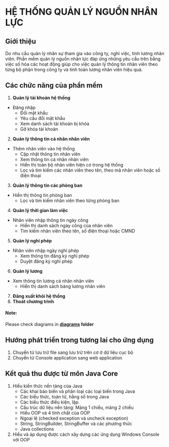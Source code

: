 # HỆ THỐNG QUẢN LÝ NGUỒN NHÂN LỰC

## Giới thiệu

Do nhu cầu quản lý nhân sự tham gia vào công ty, nghỉ việc, tính lương nhân viên. Phần mềm quản lý nguồn nhân lực đáp ứng những yêu cầu trên bằng việc số hóa các hoạt động giúp cho việc quản lý thông tin nhân viên theo từng bộ phận trong công ty và tính toán lương nhân viên hiệu quả.

## Các chức năng của phần mềm

1. **Quản lý tài khoản hệ thống**
- Đăng nhập
    - Đổi mật khẩu
    - Yêu cầu đổi mật khẩu
    - Xem danh sách tài khoản bị khóa
    - Gỡ khóa tài khoản
2. **Quản lý thông tin cá nhân nhân viên**
- Thêm nhân viên vào hệ thống
    - Cập nhật thông tin nhân viên
    - Xem thông tin cá nhân nhân viên
    - Hiển thị toàn bộ nhân viên hiện có trong hệ thống
    - Lọc và tìm kiếm các nhân viên theo tên, theo mã nhân viên hoặc số điện thoại
3. **Quản lý thông tin các phòng ban**
- Hiển thị thông tin phòng ban
    - Lọc và tìm kiếm nhân viên theo từng phòng ban
4. **Quản lý thời gian làm việc**
- Nhân viên nhập thông tin ngày công
    - Hiển thị danh sách ngày công của nhân viên
    - Tìm kiếm nhân viên theo tên, số điện thoại hoặc CMND
5. **Quản lý nghỉ phép**
- Nhân viên nhập ngày nghỉ phép
    - Xem thông tin đăng ký nghỉ phép
    - Duyệt đăng ký nghỉ phép
6. **Quản lý lương**
- Xem thông tin lương cá nhân nhân viên
    - Hiển thị danh sách bảng lương nhân viên
7. **Đăng xuất khỏi hệ thống**
8. **Thoát chương trình**

#### Note:
Please check diagrams in **[diagrams](diagrams) folder**

## Hướng phát triển trong tương lai cho ứng dụng
1. Chuyển từ lưu trữ file sang lưu trữ trên cơ ở dữ liệu cục bộ
2. Chuyển từ Console application sang web application

## Kết quả thu được từ môn Java Core
1. Hiểu kiến thức nền tảng của Java
   + Các khai báo biến và phân loại các loại biến trong Java
   + Các biểu thức, toán tử, hằng số trong Java
   + Các biểu thức điều kiện, lặp.
   + Cấu trúc dữ liệu nền tảng: Mảng 1 chiều, mảng 2 chiều
   + Hiểu OOP và 4 tính chất của OOP
   + Ngoại lệ (checked exception và uncheck exception)
   + String, StringBuilder, StringBuffer và các phương thức
   + Java collections
2. Hiểu và áp dụng được cách xây dựng các ứng dụng Windows Console với OOP 